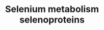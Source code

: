 ---
annotations:
- type: Pathway Ontology
  value: selenoamino acid metabolic pathway
authors:
- MaintBot
- Ddigles
- Eweitz
description: '* Comments belonging to specific genes on the Selenoprotein pathway
  ** TRXND3 gene: Although the geneID is correct, the sequence of this gene was guessed
  by analogy. ** Cystathionine gamma-lyase is the mammalian form of bacterial methionine
  gamma-lyase ** A selenoprotein database exists at: http://www.selenodb.org.'
last-edited: 2021-05-07
organisms:
- Rattus norvegicus
redirect_from:
- /index.php/Pathway:WP1293
- /instance/WP1293
schema-jsonld:
- '@context': https://schema.org/
  '@id': https://wikipathways.github.io/pathways/WP1293.html
  '@type': Dataset
  creator:
    '@type': Organization
    name: WikiPathways
  description: '* Comments belonging to specific genes on the Selenoprotein pathway
    ** TRXND3 gene: Although the geneID is correct, the sequence of this gene was
    guessed by analogy. ** Cystathionine gamma-lyase is the mammalian form of bacterial
    methionine gamma-lyase ** A selenoprotein database exists at: http://www.selenodb.org.'
  keywords:
  - Cystathionine g-lyase
  - SEPN1
  - Sepx1
  - Dio3
  - Sepp1
  - Txnrd2
  - Crem
  - Txnrd1
  - Dio1
  - TXNRD3
  - Selk
  - Gpx3
  - Sp1
  - Sepw1
  - SeMet
  - Fabp1
  - Sephs1
  - Seli
  - Sels
  - Gpx6
  - Jun
  - Dio2
  - Sla
  - MethylSelenol MeSeH
  - Pstk
  - Scly
  - Fos
  - Sars
  - Eefsec
  - Selenbp1
  - Selenate
  - SelV
  - Gpx4
  - Secp43
  - Pouf2f1
  - Rpl30
  - SelT
  - Sars2
  - SelH
  - Gpx2
  - Selenite
  - SBP2
  - UGA
  - SelM
  - Rela
  - Sp3
  - Nfkb1
  - SeC
  - Nfe2l2
  - Sephs2
  - H2Se
  - Selo
  - Sep15
  - Gpx1
  - Selenophosphate
  license: CC0
  name: Selenium metabolism selenoproteins
seo: CreativeWork
title: Selenium metabolism selenoproteins
wpid: WP1293
---